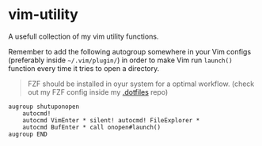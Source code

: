 # vim-utility

A usefull collection of my vim utility functions.

Remember to add the following autogroup somewhere in your Vim configs (preferably inside `~/.vim/plugin/`) in order to make Vim run `launch()` function every time it tries to open a directory.

> FZF should be installed in oyur system for a optimal workflow.
> (check out my FZF config inside my [.dotfiles](https://github.com/matteogiorgi/.dotfiles/tree/master/fzf/.config/fzf) repo)

```
augroup shutuponopen
    autocmd!
    autocmd VimEnter * silent! autocmd! FileExplorer *
    autocmd BufEnter * call onopen#launch()
augroup END
```
